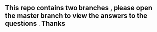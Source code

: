 ## This repo contains two branches , please open the master branch to view the answers to the questions . Thanks
